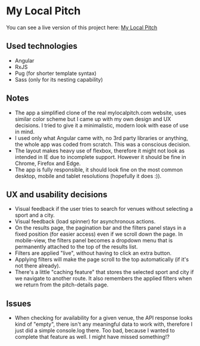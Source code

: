 # My Local Pitch

You can see a live version of this project here: [My Local Pitch](https://krisztian-kugler.github.io/my-local-pitch)

## Used technologies

* Angular
* RxJS
* Pug (for shorter template syntax)
* Sass (only for its nesting capability)

## Notes

* The app a simplified clone of the real mylocalpitch.com website, uses similar color scheme but I came up with my own design and UX decisions. I tried to give it a minimalistic, modern look with ease of use in mind.
* I used only what Angular came with, no 3rd party libraries or anything, the whole app was coded from scratch. This was a conscious decision.
* The layout makes heavy use of flexbox, therefore it might not look as intended in IE due to incomplete support. However it should be fine in Chrome, Firefox and Edge.
* The app is fully responsible, it should look fine on the most common desktop, mobile and tablet resolutions (hopefully it does :)).

## UX and usability decisions

* Visual feedback if the user tries to search for venues without selecting a sport and a city.
* Visual feedback (load spinner) for asynchronous actions.
* On the results page, the pagination bar and the filters panel stays in a fixed position (for easier access) even if we scroll down the page. In mobile-view, the filters panel becomes a dropdown menu that is permanently attached to the top of the results list.
* Filters are applied "live", without having to click an extra button.
* Applying filters will make the page scroll to the top automatically (if it's not there already).
* There's a little "caching feature" that stores the selected sport and city if we navigate to another route. It also remembers the applied filters when we return from the pitch-details page.

## Issues

* When checking for availability for a given venue, the API response looks kind of "empty", there isn't any meaningful data to work with, therefore I just did a simple console.log there. Too bad, because I wanted to complete that feature as well. I might have missed something!?
